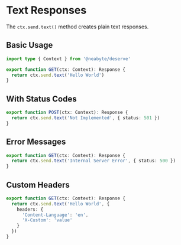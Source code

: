 # Text Responses

The `ctx.send.text()` method creates plain text responses.

## Basic Usage

```typescript
import type { Context } from '@neabyte/deserve'

export function GET(ctx: Context): Response {
  return ctx.send.text('Hello World')
}
```

## With Status Codes

```typescript
export function POST(ctx: Context): Response {
  return ctx.send.text('Not Implemented', { status: 501 })
}
```

## Error Messages

```typescript
export function GET(ctx: Context): Response {
  return ctx.send.text('Internal Server Error', { status: 500 })
}
```

## Custom Headers

```typescript
export function GET(ctx: Context): Response {
  return ctx.send.text('Hello World', {
    headers: {
      'Content-Language': 'en',
      'X-Custom': 'value'
    }
  })
}
```
